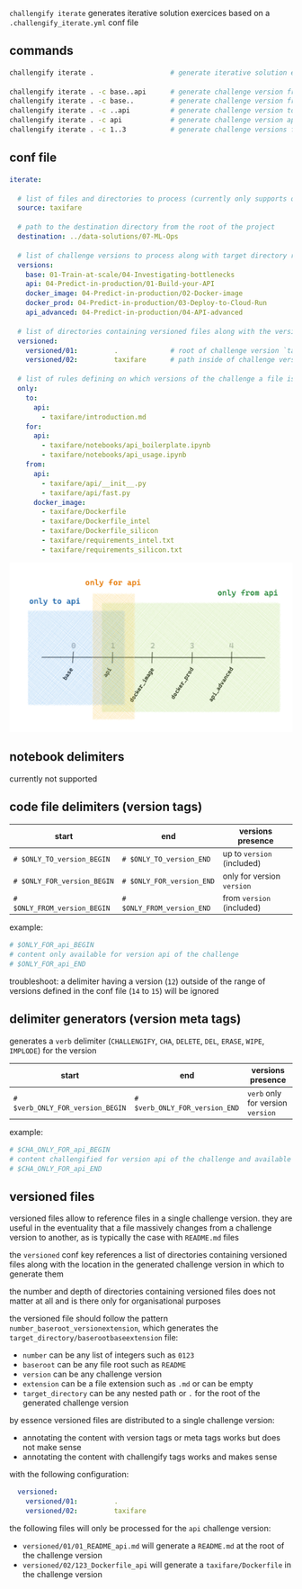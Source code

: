 
`challengify iterate` generates iterative solution exercices based on a `.challengify_iterate.yml` conf file

## commands

``` bash
challengify iterate .                   # generate iterative solution exercices

challengify iterate . -c base..api      # generate challenge version from base to api
challengify iterate . -c base..         # generate challenge version from base
challengify iterate . -c ..api          # generate challenge version to api
challengify iterate . -c api            # generate challenge version api
challengify iterate . -c 1..3           # generate challenge versions from 1 to 3 included
```

## conf file

``` yaml
iterate:

  # list of files and directories to process (currently only supports one)
  source: taxifare

  # path to the destination directory from the root of the project
  destination: ../data-solutions/07-ML-Ops

  # list of challenge versions to process along with target directory relative to the `destination`
  versions:
    base: 01-Train-at-scale/04-Investigating-bottlenecks
    api: 04-Predict-in-production/01-Build-your-API
    docker_image: 04-Predict-in-production/02-Docker-image
    docker_prod: 04-Predict-in-production/03-Deploy-to-Cloud-Run
    api_advanced: 04-Predict-in-production/04-API-advanced

  # list of directories containing versioned files along with the versioned files target directory relative to the challenge version `target directory`
  versioned:
    versioned/01:         .             # root of challenge version `target directory`
    versioned/02:         taxifare      # path inside of challenge version `target directory`

  # list of rules defining on which versions of the challenge a file is present
  only:
    to:
      api:
        - taxifare/introduction.md
    for:
      api:
        - taxifare/notebooks/api_boilerplate.ipynb
        - taxifare/notebooks/api_usage.ipynb
    from:
      api:
        - taxifare/api/__init__.py
        - taxifare/api/fast.py
      docker_image:
        - taxifare/Dockerfile
        - taxifare/Dockerfile_intel
        - taxifare/Dockerfile_silicon
        - taxifare/requirements_intel.txt
        - taxifare/requirements_silicon.txt
```

![version rules](challengify-iterate.png)

## notebook delimiters

currently not supported

## code file delimiters (version tags)

| start | end | versions presence |
| --- | --- | --- |
| `# $ONLY_TO_version_BEGIN` | `# $ONLY_TO_version_END` | up to `version` (included) |
| `# $ONLY_FOR_version_BEGIN` | `# $ONLY_FOR_version_END` | only for version `version` |
| `# $ONLY_FROM_version_BEGIN` | `# $ONLY_FROM_version_END` | from `version` (included) |

example:
``` python
# $ONLY_FOR_api_BEGIN
# content only available for version api of the challenge
# $ONLY_FOR_api_END
```

troubleshoot: a delimiter having a version (`12`) outside of the range of versions defined in the conf file (`14` to `15`) will be ignored

## delimiter generators (version meta tags)

generates a `verb` delimiter (`CHALLENGIFY`, `CHA`, `DELETE`, `DEL`, `ERASE`, `WIPE`, `IMPLODE`) for the version

| start | end | versions presence |
| --- | --- | --- |
| `# $verb_ONLY_FOR_version_BEGIN` | `# $verb_ONLY_FOR_version_END` | `verb` only for version `version` |

example:
``` python
# $CHA_ONLY_FOR_api_BEGIN
# content challengified for version api of the challenge and available as is for other versions
# $CHA_ONLY_FOR_api_END
```

## versioned files

versioned files allow to reference files in a single challenge version. they are useful in the eventuality that a file massively changes from a challenge version to another, as is typically the case with `README.md` files

the `versioned` conf key references a list of directories containing versioned files along with the location in the generated challenge version in which to generate them

the number and depth of directories containing versioned files does not matter at all and is there only for organisational purposes

the versioned file should follow the pattern `number_baseroot_versionextension`, which generates the `target_directory/baserootbaseextension` file:
- `number` can  be any list of integers such as `0123`
- `baseroot` can  be any file root such as `README`
- `version` can  be any challenge version
- `extension` can be a file extension such as `.md` or can be empty
- `target_directory` can be any nested path or `.` for the root of the generated challenge version

by essence versioned files are distributed to a single challenge version:
- annotating the content with version tags or meta tags works but does not make sense
- annotating the content with challengify tags works and makes sense

with the following configuration:

``` yaml
  versioned:
    versioned/01:         .
    versioned/02:         taxifare
```

the following files will only be processed for the `api` challenge version:
- `versioned/01/01_README_api.md` will generate a `README.md` at the root of the challenge version
- `versioned/02/123_Dockerfile_api` will generate a `taxifare/Dockerfile` in the challenge version

